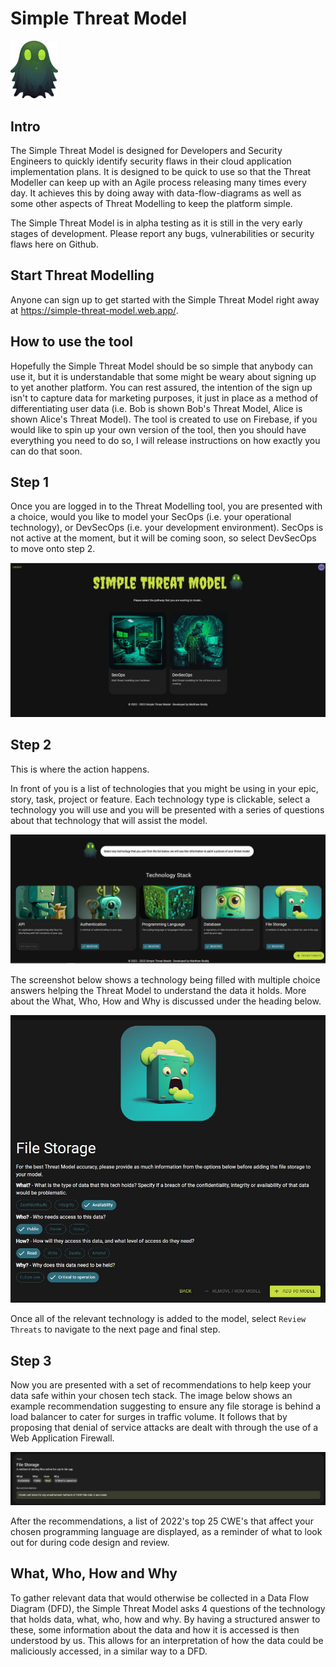# Simple Threat Model
<!-- ![Fred the Ghost](src/images/ghost_logo.png) -->
<img alt="Fred the ghost" src="src/images/ghost_logo.png" width=15% height=15%>

## Intro
The Simple Threat Model is designed for Developers and Security Engineers to quickly identify security flaws in their cloud application implementation plans. It is designed to be quick to use so that the Threat Modeller can keep up with an Agile process releasing many times every day. It achieves this by doing away with data-flow-diagrams as well as some other aspects of Threat Modelling to keep the platform simple.

The Simple Threat Model is in alpha testing as it is still in the very early stages of development. Please report any bugs, vulnerabilities or security flaws here on Github.

## Start Threat Modelling
Anyone can sign up to get started with the Simple Threat Model right away at https://simple-threat-model.web.app/.

## How to use the tool
Hopefully the Simple Threat Model should be so simple that anybody can use it, but it is understandable that some might be weary about signing up to yet another platform. You can rest assured, the intention of the sign up isn't to capture data for marketing purposes, it just in place as a method of differentiating user data (i.e. Bob is shown Bob's Threat Model, Alice is shown Alice's Threat Model). The tool is created to use on Firebase, if you would like to spin up your own version of the tool, then you should have everything you need to do so, I will release instructions on how exactly you can do that soon.

## Step 1
Once you are logged in to the Threat Modelling tool, you are presented with a choice, would you like to model your SecOps (i.e. your operational technology), or DevSecOps (i.e. your development environment). SecOps is not active at the moment, but it will be coming soon, so select DevSecOps to move onto step 2. 

![Opening screen](src/images/walkthrough/start_threat_modelling.JPG)

## Step 2
This is where the action happens. 

In front of you is a list of technologies that you might be using in your epic, story, task, project or feature. Each technology type is clickable, select a technology you will use and you will be presented with a series of questions about that technology that will assist the model.

![Select tech stack](src/images/walkthrough/select_tech_stack.JPG)

The screenshot below shows a technology being filled with multiple choice answers helping the Threat Model to understand the data it holds. More about the What, Who, How and Why is discussed under the heading below. 

![File storage](src/images/walkthrough/file_storage.JPG)

Once all of the relevant technology is added to the model, select `Review Threats` to navigate to the next page and final step. 

## Step 3

Now you are presented with a set of recommendations to help keep your data safe within your chosen tech stack. The image below shows an example recommendation suggesting to ensure any file storage is behind a load balancer to cater for surges in traffic volume. It follows that by proposing that denial of service attacks are dealt with through the use of a Web Application Firewall. 

![File Storage Recommendation](src/images/walkthrough/file_storage_reccomendation.JPG)

After the recommendations, a list of 2022's top 25 CWE's that affect your chosen programming language are displayed, as a reminder of what to look out for during code design and review. 

## What, Who, How and Why
To gather relevant data that would otherwise be collected in a Data Flow Diagram (DFD), the Simple Threat Model asks 4 questions of the technology that holds data, what, who, how and why. By having a structured answer to these, some information about the data and how it is accessed is then understood by us. This allows for an interpretation of how the data could be maliciously accessed, in a similar way to a DFD.

